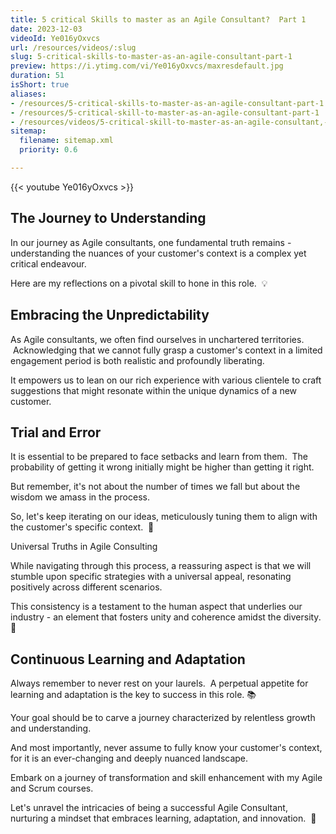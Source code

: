 ```yaml
---
title: 5 critical Skills to master as an Agile Consultant?  Part 1
date: 2023-12-03
videoId: Ye016yOxvcs
url: /resources/videos/:slug
slug: 5-critical-skills-to-master-as-an-agile-consultant-part-1
preview: https://i.ytimg.com/vi/Ye016yOxvcs/maxresdefault.jpg
duration: 51
isShort: true
aliases:
- /resources/5-critical-skills-to-master-as-an-agile-consultant-part-1
- /resources/5-critical-skill-to-master-as-an-agile-consultant-part-1
- /resources/videos/5-critical-skill-to-master-as-an-agile-consultant,-part-1
sitemap:
  filename: sitemap.xml
  priority: 0.6

---
```


{{< youtube Ye016yOxvcs >}}

## The Journey to Understanding

In our journey as Agile consultants, one fundamental truth remains - understanding the nuances of your customer's context is a complex yet critical endeavour.

Here are my reflections on a pivotal skill to hone in this role.  💡

## Embracing the Unpredictability

As Agile consultants, we often find ourselves in unchartered territories.  Acknowledging that we cannot fully grasp a customer's context in a limited engagement period is both realistic and profoundly liberating.

It empowers us to lean on our rich experience with various clientele to craft suggestions that might resonate within the unique dynamics of a new customer.

## Trial and Error

It is essential to be prepared to face setbacks and learn from them.  The probability of getting it wrong initially might be higher than getting it right.

But remember, it's not about the number of times we fall but about the wisdom we amass in the process.

So, let's keep iterating on our ideas, meticulously tuning them to align with the customer's specific context.  🎯

Universal Truths in Agile Consulting

While navigating through this process, a reassuring aspect is that we will stumble upon specific strategies with a universal appeal, resonating positively across different scenarios.

This consistency is a testament to the human aspect that underlies our industry - an element that fosters unity and coherence amidst the diversity.  💫

## Continuous Learning and Adaptation

Always remember to never rest on your laurels.  A perpetual appetite for learning and adaptation is the key to success in this role. 📚

Your goal should be to carve a journey characterized by relentless growth and understanding.

And most importantly, never assume to fully know your customer's context, for it is an ever-changing and deeply nuanced landscape.

Embark on a journey of transformation and skill enhancement with my Agile and Scrum courses.

Let's unravel the intricacies of being a successful Agile Consultant, nurturing a mindset that embraces learning, adaptation, and innovation.  🚀


